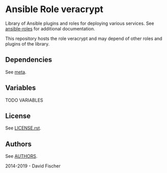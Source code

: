 # Ansible Role veracrypt

Library of Ansible plugins and roles for deploying various services.
See [ansible-roles](https://github.com/davidfischer-ch/ansible-roles) for additional documentation.

This repository hosts the role veracrypt and may depend of other roles and plugins of the library.

## Dependencies

See [meta](meta/main.yml).

## Variables

TODO VARIABLES

## License

See [LICENSE.rst](LICENSE.rst).

## Authors

See [AUTHORS](AUTHORS).

2014-2019 - David Fischer
